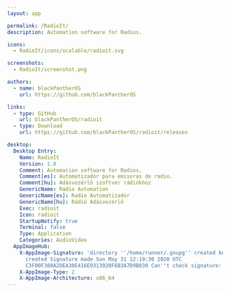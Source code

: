 ```yaml
---
layout: app

permalink: /RadioIt/
description: Automation software for Radios.

icons:
  - RadioIt/icons/scalable/radioit.svg

screenshots:
  - RadioIt/screenshot.png

authors:
  - name: blackPantherOS
    url: https://github.com/blackPantherOS

links:
  - type: GitHub
    url: blackPantherOS/radioit
  - type: Download
    url: https://github.com/blackPantherOS/radioit/releases

desktop:
  Desktop Entry:
    Name: RadioIt
    Version: 1.0
    Comment: Automation software for Radios.
    Comment[es]: Automatizador para emisoras de radio.
    Comment[hu]: Adásvezérlő szoftver rádiókhoz
    GenericName: Radio Automation
    GenericName[es]: Radio Automatizador
    GenericName[hu]: Rádió Adásvezérlő
    Exec: radioit
    Icon: radioit
    StartupNotify: true
    Terminal: false
    Type: Application
    Categories: AudioVideo
  AppImageHub:
    X-AppImage-Signature: 'directory ''/home/runner/.gnupg'' created keybox ''/home/runner/.gnupg/pubring.kbx''
      created Signature made Sun May 31 12:19:30 2020 UTC                using DSA key
      C3F00F380A2DEA30E416E9313920F6B3A7D9B030 Can''t check signature: No public key'
    X-AppImage-Type: 2
    X-AppImage-Architecture: x86_64
---
```

